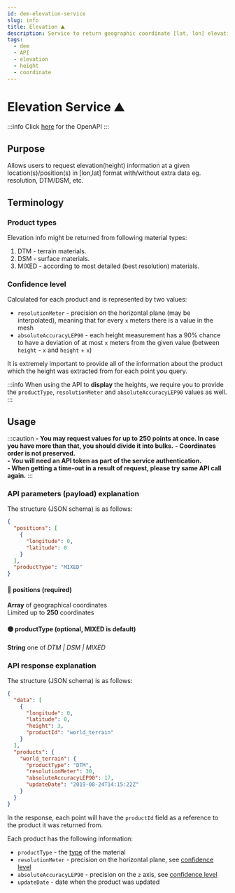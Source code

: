 ```yaml
---
id: dem-elevation-service
slug: info
title: Elevation ⛰️
description: Service to return geographic coordinate [lat, lon] elevation 
tags:
  - dem
  - API
  - elevation
  - height
  - coordinate
---
```


# Elevation Service ⛰️

:::info
Click [here](/docs/MapColonies/dem/services/elevation/api) for the OpenAPI
:::

## Purpose
Allows users to request elevation(height) information at a given location(s)/position(s) in [lon,lat] format with/without extra data eg. resolution, DTM/DSM, etc.

## Terminology

### Product types

Elevation info might be returned from following material types:
1. DTM - terrain materials.
2. DSM - surface materials.
3. MIXED - according to most detailed (best resolution) materials.

### Confidence level

Calculated for each product and is represented by two values:
* `resolutionMeter` - precision on the horizontal plane (may be interpolated), meaning that for every `x` meters there is a value in the mesh
* `absoluteAccuracyLEP90` - each height measurement has a 90% chance to have a deviation of at most `x` meters from the given value (between `height` - `x` and `height` + `x`)

It is extremely important to provide all of the information about the product which the height was extracted from for each point you query.

:::info
When using the API to **display** the heights, we require you to provide the `productType`, `resolutionMeter` and `absoluteAccuracyLEP90` values as well.
:::

## Usage

:::caution
**- You may request values for up to 250 points at once. In case you have more than that, you should divide it into bulks.**
**- Coordinates order is not preserved.**<br/>
**- You will need an API token as part of the service authentication. &nbsp;**<br/>
**- When getting a time-out in a result of request, please try same API call again.**
:::

### API parameters (payload) explanation
The structure (JSON schema) is as follows:


```json title="JSON Schema of Request"
{
  "positions": [
    {
      "longitude": 0,
      "latitude": 0
    }
  ],
  "productType": "MIXED"
}
```
#### 🔴 positions (required)
**Array** of geographical coordinates <br/>
Limited up to **250** coordinates

#### 🟡 productType (optional, MIXED is default)
**String** one of <i>DTM | DSM | MIXED</i>

### API response explanation
The structure (JSON schema) is as follows:

```json title="JSON Schema of Response"
{
  "data": [
    {
      "longitude": 0,
      "latitude": 0,
      "height": 3,
      "productId": "world_terrain"
    }
  ],
  "products": {
    "world_terrain": {
      "productType": "DTM",
      "resolutionMeter": 30,
      "absoluteAccuracyLEP90": 17,
      "updateDate": "2019-08-24T14:15:22Z"
    }
  }
}
```

In the response, each point will have the `productId` field as a reference to the product it was returned from.

Each product has the following information:
* `productType` - the [type](#product-types) of the material
* `resolutionMeter` - precision on the horizontal plane, see [confidence level](#confidence-level)
* `absoluteAccuracyLEP90` - precision on the `z` axis, see [confidence level](#confidence-level)
* `updateDate` - date when the product was updated
